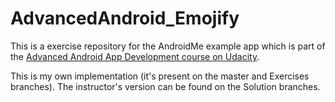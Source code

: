 # AdvancedAndroid_Emojify

This is a exercise repository for the AndroidMe example app which is part of the [Advanced Android App Development course on Udacity](https://www.udacity.com/course/advanced-android-app-development--ud855).

This is my own implementation (it's present on the master and Exercises branches). The instructor's version can be found on the Solution branches.
